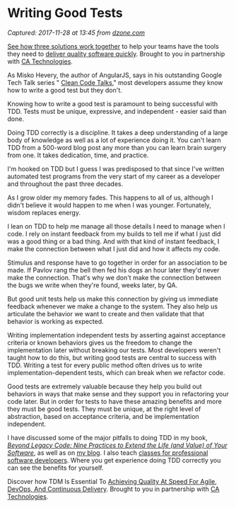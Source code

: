 # Writing Good Tests

_Captured: 2017-11-28 at 13:45 from [dzone.com](https://dzone.com/articles/writing-good-tests?edition=338993&utm_source=Zone%20Newsletter&utm_medium=email&utm_campaign=agile%202017-11-28)_

[See how three solutions work together](https://dzone.com/go?i=204124&u=https%3A%2F%2Fad.doubleclick.net%2Fddm%2Ftrackclk%2FN6040.130331DZONE%2FB11226848.150413346%3Bdc_trk_aid%3D321098505%3Bdc_trk_cid%3D81553809%3Bdc_lat%3D%3Bdc_rdid%3D%3Btag_for_child_directed_treatment%3D) to help your teams have the tools they need to [deliver quality software quickly](https://dzone.com/go?i=204124&u=https%3A%2F%2Fad.doubleclick.net%2Fddm%2Ftrackclk%2FN6040.130331DZONE%2FB11226848.150123399%3Bdc_trk_aid%3D321096583%3Bdc_trk_cid%3D81552442%3Bdc_lat%3D%3Bdc_rdid%3D%3Btag_for_child_directed_treatment%3D). Brought to you in partnership with [CA Technologies](https://dzone.com/go?i=204124&u=https%3A%2F%2Fad.doubleclick.net%2Fddm%2Ftrackclk%2FN6040.130331DZONE%2FB11226848.150413346%3Bdc_trk_aid%3D321098505%3Bdc_trk_cid%3D81553809%3Bdc_lat%3D%3Bdc_rdid%3D%3Btag_for_child_directed_treatment%3D).

As Misko Hevery, the author of AngularJS, says in his outstanding Google Tech Talk series " [Clean Code Talks](https://www.youtube.com/playlist?list=PL693EFD059797C21E)," most developers assume they know how to write a good test but they don't.

Knowing how to write a good test is paramount to being successful with TDD. Tests must be unique, expressive, and independent - easier said than done.

Doing TDD correctly is a discipline. It takes a deep understanding of a large body of knowledge as well as a lot of experience doing it. You can't learn TDD from a 500-word blog post any more than you can learn brain surgery from one. It takes dedication, time, and practice.

I'm hooked on TDD but I guess I was predisposed to that since I've written automated test programs from the very start of my career as a developer and throughout the past three decades.

As I grow older my memory fades. This happens to all of us, although I didn't believe it would happen to me when I was younger. Fortunately, wisdom replaces energy.

I lean on TDD to help me manage all those details I need to manage when I code. I rely on instant feedback from my builds to tell me if what I just did was a good thing or a bad thing. And with that kind of instant feedback, I make the connection between what I just did and how it affects my code.

Stimulus and response have to go together in order for an association to be made. If Pavlov rang the bell then fed his dogs an hour later they'd never make the connection. That's why we don't make the connection between the bugs we write when they're found, weeks later, by QA.

But good unit tests help us make this connection by giving us immediate feedback whenever we make a change to the system. They also help us articulate the behavior we want to create and then validate that that behavior is working as expected.

Writing implementation independent tests by asserting against acceptance criteria or known behaviors gives us the freedom to change the implementation later without breaking our tests. Most developers weren't taught how to do this, but writing good tests are central to success with TDD. Writing a test for every public method often drives us to write implementation-dependent tests, which can break when we refactor code.

Good tests are extremely valuable because they help you build out behaviors in ways that make sense and they support you in refactoring your code later. But in order for tests to have these amazing benefits and more they must be good tests. They must be unique, at the right level of abstraction, based on acceptance criteria, and be implementation independent.

I have discussed some of the major pitfalls to doing TDD in my book, _[Beyond Legacy Code: Nine Practices to Extend the Life (and Value) of Your Software](http://BeyondLegacyCode.com)_, as well as on [my blog](http://ToBeAgile.com/blog). I also teach [classes for professional software developers](https://tobeagile.com/training-home/). Where you get experience doing TDD correctly you can see the benefits for yourself.

Discover how TDM Is Essential To [Achieving Quality At Speed For Agile, DevOps, And Continuous Delivery](https://dzone.com/go?i=204125&u=https%3A%2F%2Fad.doubleclick.net%2Fddm%2Ftrackclk%2FN6040.130331DZONE%2FB11226848.150413345%3Bdc_trk_aid%3D321095198%3Bdc_trk_cid%3D81552443%3Bdc_lat%3D%3Bdc_rdid%3D%3Btag_for_child_directed_treatment%3D). Brought to you in partnership with [CA Technologies](https://dzone.com/go?i=204125&u=https%3A%2F%2Fad.doubleclick.net%2Fddm%2Ftrackclk%2FN6040.130331DZONE%2FB11226848.150413345%3Bdc_trk_aid%3D321095198%3Bdc_trk_cid%3D81552443%3Bdc_lat%3D%3Bdc_rdid%3D%3Btag_for_child_directed_treatment%3D).
